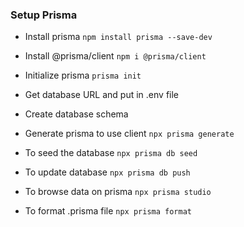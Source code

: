 ### Setup Prisma

-   Install prisma `npm install prisma --save-dev`
-   Install @prisma/client `npm i @prisma/client`
-   Initialize prisma `prisma init`
-   Get database URL and put in .env file
-   Create database schema

-   Generate prisma to use client `npx prisma generate`
-   To seed the database `npx prisma db seed`
-   To update database `npx prisma db push`
-   To browse data on prisma `npx prisma studio`
-   To format .prisma file `npx prisma format`
